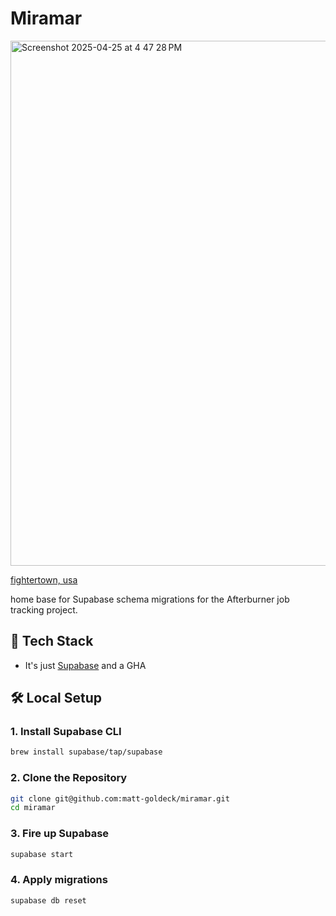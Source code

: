 # Miramar
<img width="840" alt="Screenshot 2025-04-25 at 4 47 28 PM" src="https://github.com/user-attachments/assets/65a85e73-1c2f-4212-bdd4-93c44e19d93e" />

[fightertown, usa](https://youtu.be/okyLAKclleo)

home base for Supabase schema migrations for the Afterburner job tracking project.


## 🧰 Tech Stack
* It's just [Supabase](https://supabase.com/) and a GHA

## 🛠️ Local Setup

### 1. Install Supabase CLI
```bash
brew install supabase/tap/supabase
```

### 2. Clone the Repository
```bash
git clone git@github.com:matt-goldeck/miramar.git
cd miramar
```

### 3. Fire up Supabase
```bash
supabase start
```

### 4. Apply migrations
```bash
supabase db reset
```

